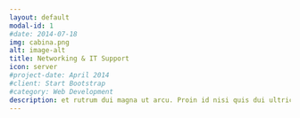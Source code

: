 ```yaml
---
layout: default
modal-id: 1
#date: 2014-07-18
img: cabina.png
alt: image-alt
title: Networking & IT Support
icon: server
#project-date: April 2014
#client: Start Bootstrap
#category: Web Development
description: et rutrum dui magna ut arcu. Proin id nisi quis dui ultricies venenatis et quis elit.
---
```

